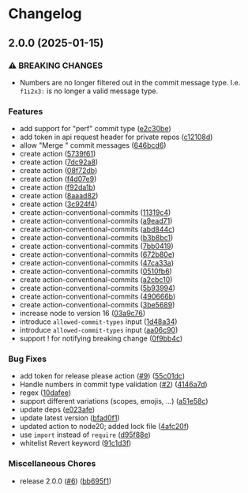 # Changelog

## 2.0.0 (2025-01-15)


### ⚠ BREAKING CHANGES

* Numbers are no longer filtered out in the commit message type. I.e. `f1i2x3:` is no longer a valid message type.

### Features

* add support for "perf" commit type ([e2c30be](https://github.com/linco95/action-conventional-commits/commit/e2c30be56fa402cd58da00bf3fe5e7315375a5ad))
* add token in api request header for private repos ([c12108d](https://github.com/linco95/action-conventional-commits/commit/c12108d422cffe71c1afa7b4c543876818aaefe6))
* allow "Merge " commit messages ([646bcd6](https://github.com/linco95/action-conventional-commits/commit/646bcd692df4378d2f42bd245e2cefb66df8c16c))
* create action ([5739f61](https://github.com/linco95/action-conventional-commits/commit/5739f6105cb3500137087a2df475dbe365fbab5e))
* create action ([7dc92a8](https://github.com/linco95/action-conventional-commits/commit/7dc92a8ab6deeb8788a7b0cc30b950d06c524b47))
* create action ([08f72db](https://github.com/linco95/action-conventional-commits/commit/08f72dbd4d0e221e1482b61201e89fbd704516e2))
* create action ([f4d07e9](https://github.com/linco95/action-conventional-commits/commit/f4d07e953cef5b3eb4c0696ac028a11b3f2b5eff))
* create action ([f92da1b](https://github.com/linco95/action-conventional-commits/commit/f92da1bbf89713c00759e33e7d7c3045ebabea80))
* create action ([8aaad82](https://github.com/linco95/action-conventional-commits/commit/8aaad82c6954bd48e0f0b82c321046d6f0629515))
* create action ([3c924f4](https://github.com/linco95/action-conventional-commits/commit/3c924f4f80d1626ca8ee3a2e275c04b04a772bea))
* create action-conventional-commits ([11319c4](https://github.com/linco95/action-conventional-commits/commit/11319c4557865ad67e92b243aa51417ff46abdc1))
* create action-conventional-commits ([a9ead71](https://github.com/linco95/action-conventional-commits/commit/a9ead711d05c438167dc7d3ebae1af0f19646256))
* create action-conventional-commits ([abd844c](https://github.com/linco95/action-conventional-commits/commit/abd844cd82e219488bb0de4b2455ae7e3117bf28))
* create action-conventional-commits ([b3b8bc1](https://github.com/linco95/action-conventional-commits/commit/b3b8bc11c174b5faa6d31213144b948a82694145))
* create action-conventional-commits ([7bb0419](https://github.com/linco95/action-conventional-commits/commit/7bb041923b970980575187fbfbc2c38aac07c54d))
* create action-conventional-commits ([672b80e](https://github.com/linco95/action-conventional-commits/commit/672b80eed811b0ad900fcaf7a5c7f784e401b731))
* create action-conventional-commits ([47ca33a](https://github.com/linco95/action-conventional-commits/commit/47ca33a1605fcea850e33f59c882e4c4288e693b))
* create action-conventional-commits ([0510fb6](https://github.com/linco95/action-conventional-commits/commit/0510fb6c179d9c5a619a1dfbc86b022db5be666a))
* create action-conventional-commits ([a2cbc10](https://github.com/linco95/action-conventional-commits/commit/a2cbc1081037f20abf817678d164de3ef69751d3))
* create action-conventional-commits ([5b93994](https://github.com/linco95/action-conventional-commits/commit/5b93994f80cb222e7add773be255dcf16d2114ff))
* create action-conventional-commits ([490666b](https://github.com/linco95/action-conventional-commits/commit/490666b4d25c61f9a94ff145d82102093e45139a))
* create action-conventional-commits ([3be5689](https://github.com/linco95/action-conventional-commits/commit/3be5689cf1bb6ded76934b23046ec7b50911b70a))
* increase node to version 16 ([03a9c76](https://github.com/linco95/action-conventional-commits/commit/03a9c76bdb2deeaf23f50e8ea9c6e99417bad467))
* introduce `allowed-commit-types` input ([1d48a34](https://github.com/linco95/action-conventional-commits/commit/1d48a3427935b8f3ae331d5b5d5665022ea1babf))
* introduce `allowed-commit-types` input ([aa06c90](https://github.com/linco95/action-conventional-commits/commit/aa06c90208aac58ab2fcacfd32ca4176fffeb39a))
* support ! for notifying breaking change ([0f9bb4c](https://github.com/linco95/action-conventional-commits/commit/0f9bb4c40cf89a275f14dc742a9672583f58ebde))


### Bug Fixes

* add token for release please action ([#9](https://github.com/linco95/action-conventional-commits/issues/9)) ([55c01dc](https://github.com/linco95/action-conventional-commits/commit/55c01dc2c47f214b98c52fe4517364a92386f449))
* Handle numbers in commit type validation ([#2](https://github.com/linco95/action-conventional-commits/issues/2)) ([4146a7d](https://github.com/linco95/action-conventional-commits/commit/4146a7dcc6a18881cffd2a8096734705aff350db))
* regex ([10dafee](https://github.com/linco95/action-conventional-commits/commit/10dafee2e8e7b8ce6a7ca47fcc7ada8fa768768c))
* support different variations (scopes, emojis, ...) ([a51e58c](https://github.com/linco95/action-conventional-commits/commit/a51e58c36f1a74825d9ac59490832ae30b158def))
* update deps ([e023afe](https://github.com/linco95/action-conventional-commits/commit/e023afeee6c4284f81b18f554c97c332f0e7214e))
* update latest version ([bfad0f1](https://github.com/linco95/action-conventional-commits/commit/bfad0f127ec215b413f8884f1e5f123c058c29dd))
* updated action to node20; added lock file ([4afc20f](https://github.com/linco95/action-conventional-commits/commit/4afc20f5ac6152ebd2afde5622465361d1df3d57))
* use `import` instead of `require` ([d95f88e](https://github.com/linco95/action-conventional-commits/commit/d95f88e824febb162ce843a6935d35a7d4b0db5e))
* whitelist Revert keyword ([91c1d3f](https://github.com/linco95/action-conventional-commits/commit/91c1d3f229b0332fe119dc7e8e87b65eedf927e4))


### Miscellaneous Chores

* release 2.0.0 ([#6](https://github.com/linco95/action-conventional-commits/issues/6)) ([bb695f1](https://github.com/linco95/action-conventional-commits/commit/bb695f1f65dded0838ce2656786622b6ab80cfcd))

